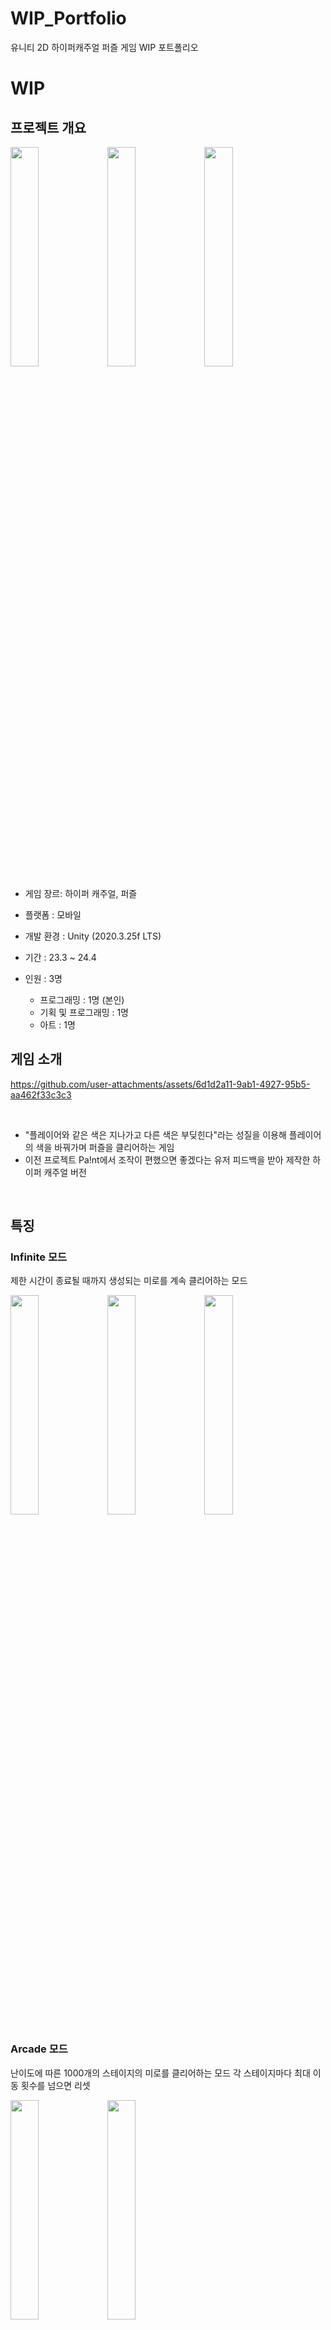 # WIP_Portfolio
유니티 2D 하이퍼캐주얼 퍼즐 게임 WIP 포트폴리오


# WIP


## 프로젝트 개요
<img src = "https://github.com/user-attachments/assets/951eeb26-45c9-4297-b22a-db9c07fb86e9" width = 30% height = 30%/>

<img src = "https://github.com/user-attachments/assets/a84bf6d2-7b73-4c11-b988-352984028d35" width = 30% height = 30%/>

<img src = "https://github.com/user-attachments/assets/ce03b775-00ee-44ab-b582-8a42ff98df40" width = 30% height = 30%/>


* 게임 장르: 하이퍼 캐주얼, 퍼즐

* 플랫폼 : 모바일

* 개발 환경 : Unity (2020.3.25f LTS)

* 기간 : 23.3 ~ 24.4

* 인원 : 3명
  - 프로그래밍 : 1명 (본인)
  - 기획 및 프로그래밍 : 1명
  - 아트 : 1명




## 게임 소개


https://github.com/user-attachments/assets/6d1d2a11-9ab1-4927-95b5-aa462f33c3c3



<br>



- "플레이어와 같은 색은 지나가고 다른 색은 부딪힌다"라는 성질을 이용해 플레이어의 색을 바꿔가며 퍼즐을 클리어하는 게임
- 이전 프로젝트 Pa!nt에서 조작이 편했으면 좋겠다는 유저 피드백을 받아 제작한 하이퍼 캐주얼 버전

<br>

## 특징


### Infinite 모드


제한 시간이 종료될 때까지 생성되는 미로를 계속 클리어하는 모드


<img src = "https://github.com/user-attachments/assets/016a69e1-18ae-4a0b-a87e-37e845228a5b" width = 30% height = 30% />
<img src = "https://github.com/user-attachments/assets/c07666fd-416f-4622-bb46-34ff0c6ff452" width = 30% height = 30% />
<img src = "https://github.com/user-attachments/assets/ae49a6a1-34f1-4756-a9fd-a92b56fb349e" width = 30% height = 30% />


### Arcade 모드


난이도에 따른 1000개의 스테이지의 미로를 클리어하는 모드
각 스테이지마다 최대 이동 횟수를 넘으면 리셋


<img src = "https://github.com/user-attachments/assets/ee222667-91de-4caa-9e27-4e85deb59625" width = 30% height = 30% />

<img src = "https://github.com/user-attachments/assets/9956fb88-db81-4ed9-9bca-17a97468be6b" width = 30% height = 30% />


### 색 보정 모드 지원


#### 원본 vs 색 보정 모드


색약 플레이어를 위한 색 보정 모드 지원


<img src = "https://github.com/user-attachments/assets/59a59cab-4f87-48ed-ac99-62cbb477a92b" width = 30% height = 30% />

<img src = "https://github.com/user-attachments/assets/bb4fd6ab-cc83-43f1-962f-4544440409e1" width = 30% height = 30% />





## 씬 구성


하이퍼 캐주얼 장르 고려한 단일 씬 구조 설계


<img src="https://github.com/user-attachments/assets/26eaadc6-dc99-4fba-81df-49a4b3ef8ba4" width = 50% height = 50% />



  
## 담당 업무


|주요 기능|세부 사항|
|----------|----------------|
|미로 생성 알고리즘 제작 참여||
|게임 플레이 로직 제작||
|Player Data 관리|인게임 데이터 Json으로 Local에 저장|
|SDK 연결|GPGS <br> Google Admob <br> Unity Playworks|
|GPGS 계정 연동||
|Playable 광고 소스 제작|Unity Playworks 활용|
|UI/UX 제작||




## 스크립트 폴더 설명


|폴더 / 스크립트 명|설명|
|----------|----------------|
|MazeLogic|미로 제작과 관련된 스크립트 모음|
|GameLogic|게임 플레이 및 규칙과 관련된 스크립트 모음|
|GameManager.cs|전체 게임 흐름을 제어하는 게임 매니저|




